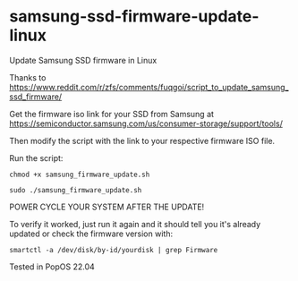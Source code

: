 # samsung-ssd-firmware-update-linux   

Update Samsung SSD firmware in Linux   

Thanks to https://www.reddit.com/r/zfs/comments/fuqgoi/script_to_update_samsung_ssd_firmware/   

Get the firmware iso link for your SSD from Samsung at   
https://semiconductor.samsung.com/us/consumer-storage/support/tools/  

Then modify the script with the link to your respective firmware ISO file.  

Run the script:  

```chmod +x samsung_firmware_update.sh```   

```sudo ./samsung_firmware_update.sh```   

POWER CYCLE YOUR SYSTEM AFTER THE UPDATE!   

To verify it worked, just run it again and it should tell you it's already updated or check the firmware version with:   

```smartctl -a /dev/disk/by-id/yourdisk | grep Firmware```    

Tested in PopOS 22.04   
